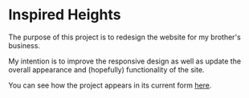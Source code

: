 Inspired Heights
================

The purpose of this project is to redesign the website for my brother's business.

My intention is to improve the responsive design as well as update the overall appearance and (hopefully) functionality of the site.

You can see how the project appears in its current form [here](https://techgladiator.github.io/inspired-heights/).